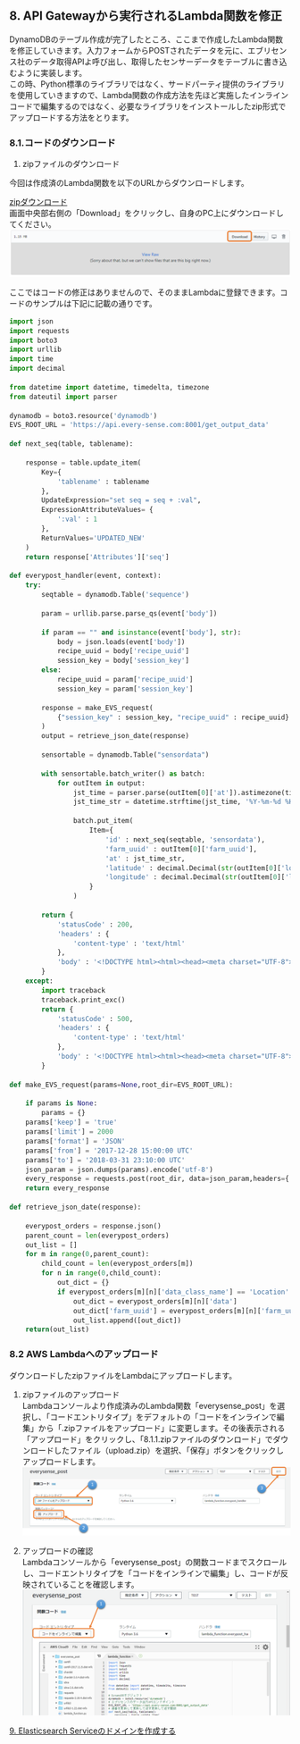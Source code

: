 ## 8. API Gatewayから実行されるLambda関数を修正
DynamoDBのテーブル作成が完了したところ、ここまで作成したLambda関数を修正していきます。入力フォームからPOSTされたデータを元に、エブリセンス社のデータ取得APIよ呼び出し、取得したセンサーデータをテーブルに書き込むように実装します。  
この時、Python標準のライブラリではなく、サードパーティ提供のライブラリを使用していきますので、Lambda関数の作成方法を先ほど実施したインラインコードで編集するのではなく、必要なライブラリをインストールしたzip形式でアップロードする方法をとります。  

### 8.1.コードのダウンロード

1. zipファイルのダウンロード  

今回は作成済のLambda関数を以下のURLからダウンロードします。  

[zipダウンロード](https://github.com/mimopa/jdmc-aws-handson/blob/master/zip/upload.zip)  
画面中央部右側の「Download」をクリックし、自身のPC上にダウンロードしてください。  
![図8.1-1](https://github.com/mimopa/jdmc-aws-handson/blob/master/docs/img/8-lambda-1.png)  

ここではコードの修正はありませんので、そのままLambdaに登録できます。コードのサンプルは下記に記載の通りです。  

```python
import json
import requests
import boto3
import urllib
import time
import decimal

from datetime import datetime, timedelta, timezone
from dateutil import parser

dynamodb = boto3.resource('dynamodb')
EVS_ROOT_URL = 'https://api.every-sense.com:8001/get_output_data'

def next_seq(table, tablename):

    response = table.update_item(
        Key={
            'tablename' : tablename
        },
        UpdateExpression="set seq = seq + :val",
        ExpressionAttributeValues= {
            ':val' : 1
        },
        ReturnValues='UPDATED_NEW'
    )
    return response['Attributes']['seq']

def everypost_handler(event, context):
    try:
        seqtable = dynamodb.Table('sequence')
        
        param = urllib.parse.parse_qs(event['body'])

        if param == "" and isinstance(event['body'], str):
            body = json.loads(event['body'])
            recipe_uuid = body['recipe_uuid']
            session_key = body['session_key']
        else:
            recipe_uuid = param['recipe_uuid']
            session_key = param['session_key']
        
        response = make_EVS_request(
            {"session_key" : session_key, "recipe_uuid" : recipe_uuid}
        )
        output = retrieve_json_date(response)
        
        sensortable = dynamodb.Table("sensordata")
        
        with sensortable.batch_writer() as batch:
            for outItem in output:
                jst_time = parser.parse(outItem[0]['at']).astimezone(timezone(timedelta(hours=+9), 'JST'))
                jst_time_str = datetime.strftime(jst_time, '%Y-%m-%d %H:%M:%S')
                
                batch.put_item(
                    Item={
                        'id' : next_seq(seqtable, 'sensordata'),
                        'farm_uuid' : outItem[0]['farm_uuid'],
                        'at' : jst_time_str,
                        'latitude' : decimal.Decimal(str(outItem[0]['location']['latitude'])),
                        'longitude' : decimal.Decimal(str(outItem[0]['location']['longitude']))
                    }
                )
        
        return {
            'statusCode' : 200,
            'headers' : {
                'content-type' : 'text/html'
            },
            'body' : '<!DOCTYPE html><html><head><meta charset="UTF-8"></head><body>データ取得が完了しました。次は可視化してみましょう！</br><a href="Your S3 WebSite EndPoint">戻る </a></body></html>'
        }
    except:
        import traceback
        traceback.print_exc()
        return {
            'statusCode' : 500,
            'headers' : {
                'content-type' : 'text/html'
            },
            'body' : '<!DOCTYPE html><html><head><meta charset="UTF-8"></head><body>内部エラーが発生しました。</body></html>'
        }

def make_EVS_request(params=None,root_dir=EVS_ROOT_URL):

    if params is None:
        params = {}
    params['keep'] = 'true'
    params['limit'] = 2000
    params['format'] = 'JSON'
    params['from'] = '2017-12-28 15:00:00 UTC'
    params['to'] = '2018-03-31 23:10:00 UTC'
    json_param = json.dumps(params).encode('utf-8')
    every_response = requests.post(root_dir, data=json_param,headers={'Content-Type': 'application/json'})
    return every_response

def retrieve_json_date(response):

    everypost_orders = response.json()
    parent_count = len(everypost_orders)
    out_list = []
    for m in range(0,parent_count):
        child_count = len(everypost_orders[m])
        for n in range(0,child_count):
            out_dict = {}
            if everypost_orders[m][n]['data_class_name'] == 'Location':
                out_dict = everypost_orders[m][n]['data']
                out_dict['farm_uuid'] = everypost_orders[m][n]['farm_uuid']
                out_list.append([out_dict])
    return(out_list)
```  
### 8.2 AWS Lambdaへのアップロード  
ダウンロードしたzipファイルをLambdaにアップロードします。  

1. zipファイルのアップロード  
Lambdaコンソールより作成済みのLambda関数「everysense_post」を選択し、「コードエントリタイプ」をデフォルトの「コードをインラインで編集」から「.zipファイルをアップロード」に変更します。その後表示される「アップロード」をクリックし、「8.1.1.zipファイルのダウンロード」でダウンロードしたファイル（upload.zip）を選択、「保存」ボタンをクリックしアップロードします。  
![図8.2-1](https://github.com/mimopa/jdmc-aws-handson/blob/master/docs/img/8-lambda-2.png)  

2. アップロードの確認  
Lambdaコンソールから「everysense_post」の関数コードまでスクロールし、コードエントリタイプを「コードをインラインで編集」し、コードが反映されていることを確認します。  
![図8.2-2](https://github.com/mimopa/jdmc-aws-handson/blob/master/docs/img/8-lambda-3.png)  

[9. Elasticsearch Serviceのドメインを作成する](https://github.com/mimopa/jdmc-aws-handson/blob/master/docs/09.md#9-elasticsearch-service%E3%81%AE%E3%83%89%E3%83%A1%E3%82%A4%E3%83%B3%E3%82%92%E4%BD%9C%E6%88%90%E3%81%99%E3%82%8B)